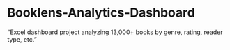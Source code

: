 # Booklens-Analytics-Dashboard
“Excel dashboard project analyzing 13,000+ books by genre, rating, reader type, etc.”
